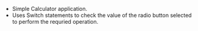 - Simple Calculator application.
- Uses Switch statements to check the value of the radio button selected to perform the requried operation.